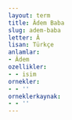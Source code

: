 ```yaml
---
layout: term
title: Âdem Baba
slug: adem-baba
letter: Â
lisan: Türkçe
anlamlar:
- Âdem
ozellikler:
- - isim
ornekler:
- - ''
orneklerkaynak:
- - ''
---
```

